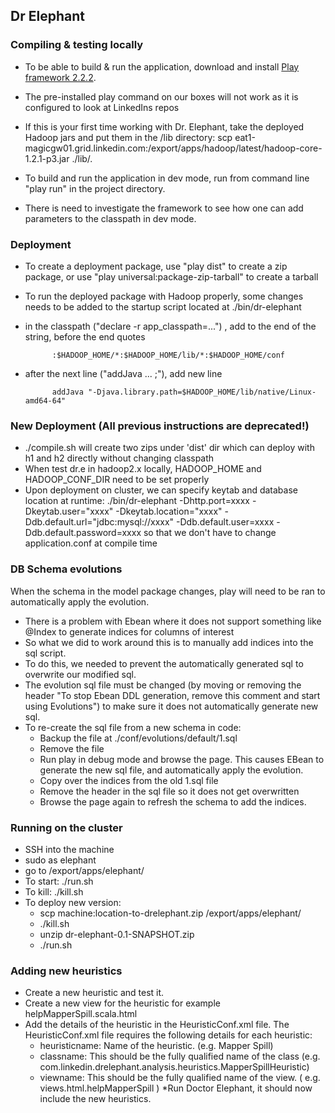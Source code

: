 ## Dr Elephant

### Compiling & testing locally

* To be able to build & run the application, download and install [Play framework 2.2.2](http://downloads.typesafe.com/play/2.2.2/play-2.2.2.zip).
* The pre-installed play command on our boxes will not work as it is configured to look at LinkedIns repos
* If this is your first time working with Dr. Elephant, take the deployed Hadoop jars and put them in the /lib directory:
    scp eat1-magicgw01.grid.linkedin.com:/export/apps/hadoop/latest/hadoop-core-1.2.1-p3.jar ./lib/.

* To build and run the application in dev mode, run from command line "play run" in the project directory.
* There is need to investigate the framework to see how one can add parameters to the classpath in dev mode.

### Deployment

* To create a deployment package, use "play dist" to create a zip package, or use "play universal:package-zip-tarball" to create a tarball
* To run the deployed package with Hadoop properly, some changes needs to be added to the startup script located at ./bin/dr-elephant

* in the classpath ("declare -r app\_classpath=...") , add to the end of the string, before the end quotes

            :$HADOOP_HOME/*:$HADOOP_HOME/lib/*:$HADOOP_HOME/conf

* after the next line ("addJava ... ;"), add new line

            addJava "-Djava.library.path=$HADOOP_HOME/lib/native/Linux-amd64-64"

### New Deployment (All previous instructions are deprecated!)

* ./compile.sh will create two zips under 'dist' dir which can deploy with h1 and h2 directly without changing classpath
* When test dr.e in hadoop2.x locally, HADOOP_HOME and HADOOP_CONF_DIR need to be set properly
* Upon deployment on cluster, we can specify keytab and database location at runtime:   ./bin/dr-elephant -Dhttp.port=xxxx -Dkeytab.user="xxxx" -Dkeytab.location="xxxx" -Ddb.default.url="jdbc:mysql://xxxx" -Ddb.default.user=xxxx -Ddb.default.password=xxxx  so that we don't have to change application.conf at compile time



### DB Schema evolutions

When the schema in the model package changes, play will need to be ran to automatically apply the evolution.

* There is a problem with Ebean where it does not support something like @Index to generate indices for columns of interest
* So what we did to work around this is to manually add indices into the sql script.
* To do this, we needed to prevent the automatically generated sql to overwrite our modified sql.
* The evolution sql file must be changed (by moving or removing the header "To stop Ebean DDL generation, remove this comment and start using Evolutions") to make sure it does not automatically generate new sql.
* To re-create the sql file from a new schema in code:
	* Backup the file at ./conf/evolutions/default/1.sql
	* Remove the file
	* Run play in debug mode and browse the page. This causes EBean to generate the new sql file, and automatically apply the evolution.
	* Copy over the indices from the old 1.sql file
	* Remove the header in the sql file so it does not get overwritten
	* Browse the page again to refresh the schema to add the indices.

### Running on the cluster

* SSH into the machine
* sudo as elephant
* go to /export/apps/elephant/
* To start: ./run.sh
* To kill: ./kill.sh
* To deploy new version:
	* scp machine:location-to-drelephant.zip /export/apps/elephant/
	* ./kill.sh
	* unzip dr-elephant-0.1-SNAPSHOT.zip
	* ./run.sh

### Adding new heuristics

* Create a new heuristic and test it.
* Create a new view for the heuristic for example helpMapperSpill.scala.html
* Add the details of the heuristic in the HeuristicConf.xml file. The HeuristicConf.xml file requires the following details for each heuristic:
  * heuristicname: Name of the heuristic. (e.g. Mapper Spill)
  * classname: This should be the fully qualified name of the class (e.g. com.linkedin.drelephant.analysis.heuristics.MapperSpillHeuristic)
  * viewname: This should be the fully qualified name of the view. ( e.g. views.html.helpMapperSpill )
*Run Doctor Elephant, it should now include the new heuristics.